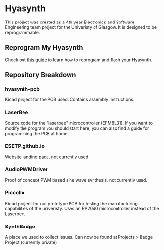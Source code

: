 # Hyasynth
This project was created as a 4th year Electronics and Software Engineering team project for the Univeristy of Glasgow. It is designed to be reprogrammable.

## Reprogram My Hyasynth
Check out [this guide](LaserBee/blob/main/Flashing.md) to learn how to reprogram and flash your Hyasynth.

## Repository Breakdown
### hyasynth-pcb
Kicad project for the PCB used. Contains assembly instructions.

### LaserBee
Source code for the "laserbee" microcontroller (EFM8LB1). If you want to modify the program you should start here, you can also find a guide for programming the PCB at home.

### ESETP.github.io
Website landing page, not currently used

### AudioPWMDriver
Proof of concept PWM based sine wave synthesis, not currently used.

### Piccollo
Kicad project for our prototype PCB for testing the manufacturing capabilities of the univeristy. Uses an RP2040 microcontroller instead of the Laserbee.

### SynthBadge
A place we used to collect issues. Can now be found at Projects > Badge Project (currently private)
